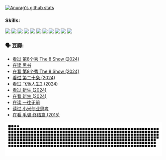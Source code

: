 
[![Anurag's github stats](https://github-readme-stats.vercel.app/api?username=w940853815)](https://github.com/anuraghazra/github-readme-stats)

### Skills:

<code><img height="32" src="https://cdn.jsdelivr.net/npm/simple-icons@v5/icons/python.svg"></code>
<code><img height="32" src="https://cdn.jsdelivr.net/npm/simple-icons@v5/icons/javascript.svg"></code>
<code><img height="32" src="https://cdn.jsdelivr.net/npm/simple-icons@v5/icons/django.svg"></code>
<code><img height="32" src="https://cdn.jsdelivr.net/npm/simple-icons@v5/icons/flask.svg"></code>
<code><img height="32" src="https://cdn.jsdelivr.net/npm/simple-icons@v5/icons/vuetify.svg"></code>
<code><img height="32" src="https://cdn.jsdelivr.net/npm/simple-icons@v5/icons/git.svg"></code>
<code><img height="32" src="https://cdn.jsdelivr.net/npm/simple-icons@v5/icons/docker.svg"></code>
<code><img height="32" src="https://cdn.jsdelivr.net/npm/simple-icons@v5/icons/postgresql.svg"></code>
<code><img height="32" src="https://cdn.jsdelivr.net/npm/simple-icons@v5/icons/elasticsearch.svg"></code>
<code><img height="32" src="https://cdn.jsdelivr.net/npm/simple-icons@v5/icons/macos.svg"></code>
<code><img height="32" src="https://cdn.jsdelivr.net/npm/simple-icons@v5/icons/linux.svg"></code>

### 🗣 豆瓣:

<!-- DOUBAN-ACTIVITIES:START -->
- [看过 第8个秀 The 8 Show‎ (2024)](https://www.douban.com/people/136069238/status/4622960077/?_i=17164750)
- [在读 黑书](https://www.douban.com/people/136069238/status/4621189759/?_i=17164750)
- [在看 第8个秀 The 8 Show‎ (2024)](https://www.douban.com/people/136069238/status/4619801154/?_i=17164750)
- [看过 第二十条‎ (2024)](https://www.douban.com/people/136069238/status/4618624208/?_i=17164750)
- [看过 飞驰人生2‎ (2024)](https://www.douban.com/people/136069238/status/4616048805/?_i=17164750)
- [看过 新生‎ (2024)](https://www.douban.com/people/136069238/status/4612373431/?_i=17164750)
- [在看 新生‎ (2024)](https://www.douban.com/people/136069238/status/4607441062/?_i=17164750)
- [在读 一往无前](https://www.douban.com/people/136069238/status/4590507310/?_i=17164750)
- [读过 小米创业思考](https://www.douban.com/people/136069238/status/4590506983/?_i=17164750)
- [在看 毛骗 终结篇‎ (2015)](https://www.douban.com/people/136069238/status/4581971924/?_i=17164750)
<!-- DOUBAN-ACTIVITIES:END -->


![Snake animation](https://raw.githubusercontent.com/w940853815/w940853815/output/github-contribution-grid-snake.svg)

<!--
**w940853815/w940853815** is a ✨ _special_ ✨ repository because its `README.md` (this file) appears on your GitHub profile.

Here are some ideas to get you started:

- 🔭 I’m currently working on ...
- 🌱 I’m currently learning ...
- 👯 I’m looking to collaborate on ...
- 🤔 I’m looking for help with ...
- 💬 Ask me about ...
- 📫 How to reach me: ...
- 😄 Pronouns: ...
- ⚡ Fun fact: ...
-->
